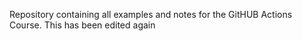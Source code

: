 Repository containing all examples and notes for the GitHUB Actions Course. This has been edited again
